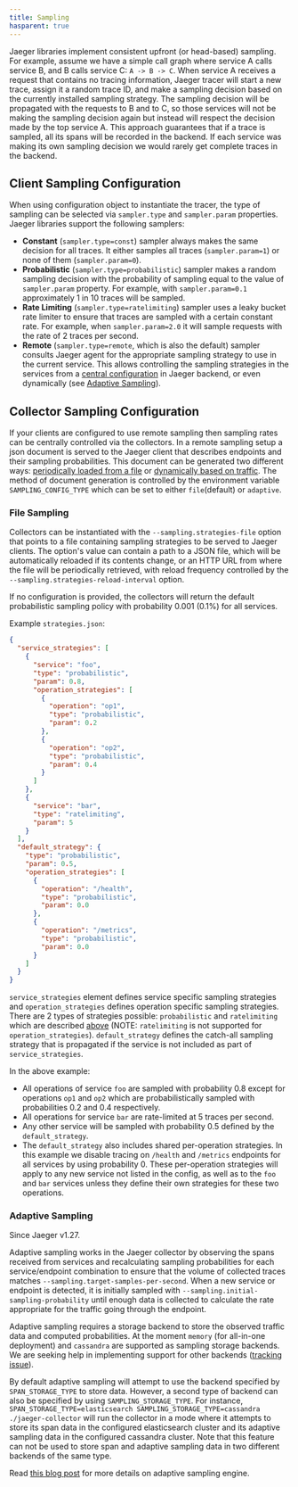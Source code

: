```yaml
---
title: Sampling
hasparent: true
---
```


Jaeger libraries implement consistent upfront (or head-based) sampling. For example, assume we have a simple call graph where service A calls service B, and B calls service C: `A -> B -> C`. When service A receives a request that contains no tracing information, Jaeger tracer will start a new trace, assign it a random trace ID, and make a sampling decision based on the currently installed sampling strategy. The sampling decision will be propagated with the requests to B and to C, so those services will not be making the sampling decision again but instead will respect the decision made by the top service A. This approach guarantees that if a trace is sampled, all its spans will be recorded in the backend. If each service was making its own sampling decision we would rarely get complete traces in the backend.

## Client Sampling Configuration

When using configuration object to instantiate the tracer, the type of sampling can be selected via `sampler.type` and `sampler.param` properties. Jaeger libraries support the following samplers:

* **Constant** (`sampler.type=const`) sampler always makes the same decision for all traces. It either samples all traces (`sampler.param=1`) or none of them (`sampler.param=0`).
* **Probabilistic** (`sampler.type=probabilistic`) sampler makes a random sampling decision with the probability of sampling equal to the value of `sampler.param` property. For example, with `sampler.param=0.1` approximately 1 in 10 traces will be sampled.
* **Rate Limiting** (`sampler.type=ratelimiting`) sampler uses a leaky bucket rate limiter to ensure that traces are sampled with a certain constant rate. For example, when `sampler.param=2.0` it will sample requests with the rate of 2 traces per second.
* **Remote** (`sampler.type=remote`, which is also the default) sampler consults Jaeger agent for the appropriate sampling strategy to use in the current service. This allows controlling the sampling strategies in the services from a [central configuration](#collector-sampling-configuration) in Jaeger backend, or even dynamically (see [Adaptive Sampling](#adaptive-sampling)).

## Collector Sampling Configuration

If your clients are configured to use remote sampling then sampling rates can be centrally controlled via the collectors. In a remote sampling setup a json document is served to the Jaeger client that describes endpoints and their sampling probabilities. This document can be generated two different ways: [periodically loaded from a file](#file-sampling) or [dynamically based on traffic](#adaptive-sampling). The method of document generation is controlled by the environment variable `SAMPLING_CONFIG_TYPE` which can be set to either `file`(default) or `adaptive`.

### File Sampling

Collectors can be instantiated with the `--sampling.strategies-file` option that points to a file containing sampling strategies to be served to Jaeger clients. The option's value can contain a path to a JSON file, which will be automatically reloaded if its contents change, or an HTTP URL from where the file will be periodically retrieved, with reload frequency controlled by the `--sampling.strategies-reload-interval` option.

If no configuration is provided, the collectors will return the default probabilistic sampling policy with probability 0.001 (0.1%) for all services.

Example `strategies.json`:
```json
{
  "service_strategies": [
    {
      "service": "foo",
      "type": "probabilistic",
      "param": 0.8,
      "operation_strategies": [
        {
          "operation": "op1",
          "type": "probabilistic",
          "param": 0.2
        },
        {
          "operation": "op2",
          "type": "probabilistic",
          "param": 0.4
        }
      ]
    },
    {
      "service": "bar",
      "type": "ratelimiting",
      "param": 5
    }
  ],
  "default_strategy": {
    "type": "probabilistic",
    "param": 0.5,
    "operation_strategies": [
      {
        "operation": "/health",
        "type": "probabilistic",
        "param": 0.0
      },
      {
        "operation": "/metrics",
        "type": "probabilistic",
        "param": 0.0
      }
    ]
  }
}
```

`service_strategies` element defines service specific sampling strategies and `operation_strategies` defines operation specific sampling strategies. There are 2 types of strategies possible: `probabilistic` and `ratelimiting` which are described [above](#client-sampling-configuration) (NOTE: `ratelimiting` is not supported for `operation_strategies`). `default_strategy` defines the catch-all sampling strategy that is propagated if the service is not included as part of `service_strategies`.

In the above example:

* All operations of service `foo` are sampled with probability 0.8 except for operations `op1` and `op2` which are probabilistically sampled with probabilities 0.2 and 0.4 respectively.
* All operations for service `bar` are rate-limited at 5 traces per second.
* Any other service will be sampled with probability 0.5 defined by the `default_strategy`.
* The `default_strategy` also includes shared per-operation strategies. In this example we disable tracing on `/health` and `/metrics` endpoints for all services by using probability 0. These per-operation strategies will apply to any new service not listed in the config, as well as to the `foo` and `bar` services unless they define their own strategies for these two operations.

### Adaptive Sampling

Since Jaeger v1.27.

Adaptive sampling works in the Jaeger collector by observing the spans received from services and recalculating sampling probabilities for each service/endpoint combination to ensure that the volume of collected traces matches `--sampling.target-samples-per-second`. When a new service or endpoint is detected, it is initially sampled with `--sampling.initial-sampling-probability` until enough data is collected to calculate the rate appropriate for the traffic going through the endpoint.

Adaptive sampling requires a storage backend to store the observed traffic data and computed probabilities. At the moment `memory` (for all-in-one deployment) and `cassandra` are supported as sampling storage backends. We are seeking help in implementing support for other backends ([tracking issue](https://github.com/jaegertracing/jaeger/issues/3305)).

By default adaptive sampling will attempt to use the backend specified by `SPAN_STORAGE_TYPE` to store data. However, a second type of backend can also be specified by using `SAMPLING_STORAGE_TYPE`. For instance, `SPAN_STORAGE_TYPE=elasticsearch SAMPLING_STORAGE_TYPE=cassandra ./jaeger-collector` will run the collector in a mode where it attempts to store its span data in the configured elasticsearch cluster and its adaptive sampling data in the configured cassandra cluster. Note that this feature can not be used to store span and adaptive sampling data in two different backends of the same type.

Read [this blog post](https://medium.com/jaegertracing/adaptive-sampling-in-jaeger-50f336f4334) for more details on adaptive sampling engine.
